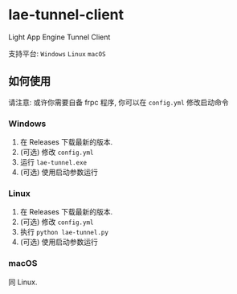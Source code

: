 # lae-tunnel-client
Light App Engine Tunnel Client

支持平台: `Windows` `Linux` `macOS`

## 如何使用

请注意: 或许你需要自备 frpc 程序, 你可以在 `config.yml` 修改启动命令

### Windows
1. 在 Releases 下载最新的版本.
2. (可选) 修改 `config.yml`
3. 运行 `lae-tunnel.exe`
4. (可选) 使用启动参数运行

### Linux
1. 在 Releases 下载最新的版本.
2. (可选) 修改 `config.yml`
3. 执行 `python lae-tunnel.py`
4. (可选) 使用启动参数运行

### macOS
同 Linux.

